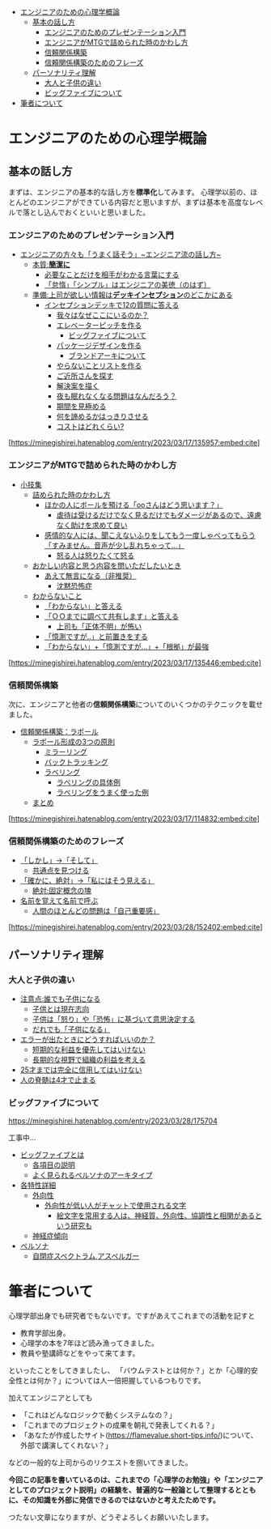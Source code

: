

- [エンジニアのための心理学概論](#エンジニアのための心理学概論)
  - [基本の話し方](#基本の話し方)
    - [エンジニアのためのプレゼンテーション入門](#エンジニアのためのプレゼンテーション入門)
    - [エンジニアがMTGで詰められた時のかわし方](#エンジニアがmtgで詰められた時のかわし方)
    - [信頼関係構築](#信頼関係構築)
    - [信頼関係構築のためのフレーズ](#信頼関係構築のためのフレーズ)
  - [パーソナリティ理解](#パーソナリティ理解)
    - [大人と子供の違い](#大人と子供の違い)
    - [ビッグファイブについて](#ビッグファイブについて)
- [筆者について](#筆者について)

# エンジニアのための心理学概論

## 基本の話し方

まずは、エンジニアの基本的な話し方を**標準化**してみます。
心理学以前の、ほとんどのエンジニアができている内容だと思いますが、まずは基本を高度なレベルで落とし込んでおくといいと思いました。


### エンジニアのためのプレゼンテーション入門


- [エンジニアの方々も「うまく話そう」~エンジニア流の話し方~](https://minegishirei.hatenablog.com/entry/2023/03/17/135957#エンジニアの方々もうまく話そうエンジニア流の話し方)
  - [本質:**簡潔に**](https://minegishirei.hatenablog.com/entry/2023/03/17/135957#本質簡潔に)
    - [必要なことだけを相手がわかる言葉にする](https://minegishirei.hatenablog.com/entry/2023/03/17/135957#必要なことだけを相手がわかる言葉にする)
    - [「怠惰」「シンプル」はエンジニアの美徳（のはず）](https://minegishirei.hatenablog.com/entry/2023/03/17/135957#怠惰シンプルはエンジニアの美徳のはず)
  - [準備:上司が欲しい情報は**デッキインセプション**のどこかにある](https://minegishirei.hatenablog.com/entry/2023/03/17/135957#準備上司が欲しい情報はデッキインセプションのどこかにある)
    - [インセプションデッキで12の質問に答える](https://minegishirei.hatenablog.com/entry/2023/03/17/135957#インセプションデッキで12の質問に答える)
      - [我々はなぜここにいるのか？](https://minegishirei.hatenablog.com/entry/2023/03/17/135957#我々はなぜここにいるのか)
      - [エレベーターピッチを作る](https://minegishirei.hatenablog.com/entry/2023/03/17/135957#エレベーターピッチを作る)
        - [ビッグファイブについて](https://minegishirei.hatenablog.com/entry/2023/03/17/135957#ビッグファイブについて)
      - [パッケージデザインを作る](https://minegishirei.hatenablog.com/entry/2023/03/17/135957#パッケージデザインを作る)
        - [ブランドアーキについて](https://minegishirei.hatenablog.com/entry/2023/03/17/135957#ブランドアーキについて)
      - [やらないことリストを作る](https://minegishirei.hatenablog.com/entry/2023/03/17/135957#やらないことリストを作る)
      - [ご近所さんを探す](https://minegishirei.hatenablog.com/entry/2023/03/17/135957#ご近所さんを探す)
      - [解決案を描く](https://minegishirei.hatenablog.com/entry/2023/03/17/135957#解決案を描く)
      - [夜も眠れなくなる問題はなんだろう？](https://minegishirei.hatenablog.com/entry/2023/03/17/135957#夜も眠れなくなる問題はなんだろう)
      - [期間を見極める](https://minegishirei.hatenablog.com/entry/2023/03/17/135957#期間を見極める)
      - [何を諦めるかはっきりさせる](https://minegishirei.hatenablog.com/entry/2023/03/17/135957#何を諦めるかはっきりさせる)
      - [コストはどれくらい?](https://minegishirei.hatenablog.com/entry/2023/03/17/135957#コストはどれくらい)

[https://minegishirei.hatenablog.com/entry/2023/03/17/135957:embed:cite]


### エンジニアがMTGで詰められた時のかわし方

- [小技集](#小技集)
  - [詰められた時のかわし方](https://minegishirei.hatenablog.com/entry/2023/03/17/135446#詰められた時のかわし方)
    - [ほかの人にボールを預ける「ooさんはどう思います？」](https://minegishirei.hatenablog.com/entry/2023/03/17/135446#ほかの人にボールを預けるooさんはどう思います)
      - [虐待は受けるだけでなく見るだけでもダメージがあるので、遠慮なく助けを求めて良い](https://minegishirei.hatenablog.com/entry/2023/03/17/135446#虐待は受けるだけでなく見るだけでもダメージがあるので遠慮なく助けを求めて良い)
    - [感情的な人には、聞こえないふりをしてもう一度しゃべってもらう「すみません。音声が少し乱れちゃって...」](https://minegishirei.hatenablog.com/entry/2023/03/17/135446#感情的な人には聞こえないふりをしてもう一度しゃべってもらうすみません音声が少し乱れちゃって)
      - [怒る人は怒りたくて怒る](https://minegishirei.hatenablog.com/entry/2023/03/17/135446#怒る人は怒りたくて怒る)
  - [おかしい内容と思う内容を問いただしたいとき](https://minegishirei.hatenablog.com/entry/2023/03/17/135446#おかしい内容と思う内容を問いただしたいとき)
    - [あえて無言になる（非推奨）](https://minegishirei.hatenablog.com/entry/2023/03/17/135446#あえて無言になる非推奨)
        - [沈黙恐怖症](https://minegishirei.hatenablog.com/entry/2023/03/17/135446#沈黙恐怖症)
  - [わからないこと](https://minegishirei.hatenablog.com/entry/2023/03/17/135446#わからないこと)
    - [「わからない」と答える](https://minegishirei.hatenablog.com/entry/2023/03/17/135446#わからないと答える)
    - [「ＯＯまでに調べて共有します」と答える](https://minegishirei.hatenablog.com/entry/2023/03/17/135446#ｏｏまでに調べて共有しますと答える)
      - [上司も「正体不明」が怖い](https://minegishirei.hatenablog.com/entry/2023/03/17/135446#上司も正体不明が怖い)
    - [「憶測ですが..」と前置きをする](https://minegishirei.hatenablog.com/entry/2023/03/17/135446#憶測ですがと前置きをする)
    - [「わからない」+「憶測ですが...」+「根拠」が最強](https://minegishirei.hatenablog.com/entry/2023/03/17/135446#わからない憶測ですが根拠が最強)


[https://minegishirei.hatenablog.com/entry/2023/03/17/135446:embed:cite]


### 信頼関係構築

次に、エンジニアと他者の**信頼関係構築**についてのいくつかのテクニックを載せました。


- [信頼関係構築：ラポール](https://minegishirei.hatenablog.com/entry/2023/03/17/114832#信頼関係構築ラポール)
  - [ラポール形成の3つの原則](https://minegishirei.hatenablog.com/entry/2023/03/17/114832#ラポール形成の3つの原則)
    - [ミラーリング](https://minegishirei.hatenablog.com/entry/2023/03/17/114832#ミラーリング)
    - [バックトラッキング](https://minegishirei.hatenablog.com/entry/2023/03/17/114832#バックトラッキング)
    - [ラベリング](https://minegishirei.hatenablog.com/entry/2023/03/17/114832#ラベリング)
      - [ラベリングの具体例](https://minegishirei.hatenablog.com/entry/2023/03/17/114832#ラベリングの具体例)
      - [ラベリングをうまく使った例](https://minegishirei.hatenablog.com/entry/2023/03/17/114832#ラベリングをうまく使った例)
  - [まとめ](https://minegishirei.hatenablog.com/entry/2023/03/17/114832#まとめ)

[https://minegishirei.hatenablog.com/entry/2023/03/17/114832:embed:cite]


### 信頼関係構築のためのフレーズ


- [「しかし」→「そして」](https://minegishirei.hatenablog.com/entry/2023/03/28/152402#しかしそして)
  - [共通点を見つける](https://minegishirei.hatenablog.com/entry/2023/03/28/152402#共通点を見つける)
- [「確かに、絶対」→「私にはそう見える」](https://minegishirei.hatenablog.com/entry/2023/03/28/152402#確かに絶対私にはそう見える)
  - [絶対:固定概念の塊](https://minegishirei.hatenablog.com/entry/2023/03/28/152402#絶対固定概念の塊)
- [名前を覚えて名前で呼ぶ](https://minegishirei.hatenablog.com/entry/2023/03/28/152402#名前を覚えて名前で呼ぶ)
  - [人間のほとんどの問題は「自己重要感」](https://minegishirei.hatenablog.com/entry/2023/03/28/152402#人間のほとんどの問題は自己重要感)



[https://minegishirei.hatenablog.com/entry/2023/03/28/152402:embed:cite]




## パーソナリティ理解

### 大人と子供の違い


- [注意点:誰でも子供になる](https://minegishirei.hatenablog.com/entry/2023/03/17/171600#注意点誰でも子供になる)
  - [子供とは現在志向](https://minegishirei.hatenablog.com/entry/2023/03/17/171600#子供とは現在志向)
  - [子供は「怒り」や「恐怖」に基づいて意思決定する](https://minegishirei.hatenablog.com/entry/2023/03/17/171600#子供は怒りや恐怖に基づいて意思決定する)
  - [だれでも「子供になる」](https://minegishirei.hatenablog.com/entry/2023/03/17/171600#だれでも子供になる)
- [エラーが出たときにどうすればいいのか？](https://minegishirei.hatenablog.com/entry/2023/03/17/171600#エラーが出たときにどうすればいいのか)
  - [短期的な利益を優先してはいけない](https://minegishirei.hatenablog.com/entry/2023/03/17/171600#短期的な利益を優先してはいけない)
  - [長期的な視野で組織の利益を考える](https://minegishirei.hatenablog.com/entry/2023/03/17/171600#長期的な視野で組織の利益を考える)
- [25才までは完全に信用してはいけない](https://minegishirei.hatenablog.com/entry/2023/03/17/171600#25才までは完全に信用してはいけない)
- [人の脊髄は4才で止まる](https://minegishirei.hatenablog.com/entry/2023/03/17/171600#人の脊髄は4才で止まる)


### ビッグファイブについて


https://minegishirei.hatenablog.com/entry/2023/03/28/175704

工事中...

- [ビッグファイブとは](#ビッグファイブとは)
  - [各項目の説明](#各項目の説明)
  - [よく見られるペルソナのアーキタイプ](#よく見られるペルソナのアーキタイプ)
- [各特性詳細](#各特性詳細)
  - [外向性](#外向性)
    - [外向性が低い人がチャットで使用される文字](#外向性が低い人がチャットで使用される文字)
      - [絵文字を常用する人は、神経質、外向性、協調性と相関があるという研究も](#絵文字を常用する人は神経質外向性協調性と相関があるという研究も)
  - [神経症傾向](#神経症傾向)
- [ペルソナ](#ペルソナ)
  - [自閉症スペクトラム,アスペルガー](#自閉症スペクトラムアスペルガー)



# 筆者について

心理学部出身でも研究者でもないです。ですがあえてこれまでの活動を記すと

- 教育学部出身。
- 心理学の本を7年ほど読み漁ってきました。
- 教員や塾講師などをやって来てます。

といったことをしてきましたし、
「バウムテストとは何か？」とか「心理的安全性とは何か？」については人一倍把握しているつもりです。

加えてエンジニアとしても

- 「これはどんなロジックで動くシステムなの？」
- 「これまでのプロジェクトの成果を朝礼で発表してくれる？」
- 「あなたが作成したサイト(https://flamevalue.short-tips.info/)について、外部で講演してくれない？」

などの一般的な上司からのリクエストを捌いてきました。

**今回この記事を書いているのは、これまでの「心理学のお勉強」や「エンジニアとしてのプロジェクト説明」の経験を、普遍的な一般論として整理するとともに、その知識を外部に発信できるのではないかと考えたためです。**

つたない文章になりますが、どうぞよろしくお願いいたします。





















